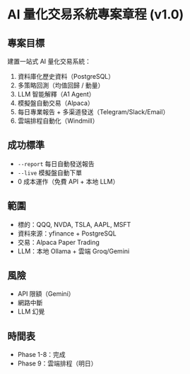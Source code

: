 # AI 量化交易系統專案章程 (v1.0)

## 專案目標
建置一站式 AI 量化交易系統：
1. 資料庫化歷史資料（PostgreSQL）
2. 多策略回測（均值回歸 / 動量）
3. LLM 智能解釋（A1 Agent）
4. 模擬盤自動交易（Alpaca）
5. 每日專業報告 + 多渠道發送（Telegram/Slack/Email）
6. 雲端排程自動化（Windmill）

## 成功標準
- `--report` 每日自動發送報告
- `--live` 模擬盤自動下單
- 0 成本運作（免費 API + 本地 LLM）

## 範圍
- 標的：QQQ, NVDA, TSLA, AAPL, MSFT
- 資料來源：yfinance + PostgreSQL
- 交易：Alpaca Paper Trading
- LLM：本地 Ollama + 雲端 Groq/Gemini

## 風險
- API 限額（Gemini）
- 網路中斷
- LLM 幻覺

## 時間表
- Phase 1-8：完成
- Phase 9：雲端排程（明日）
